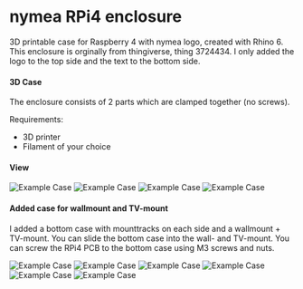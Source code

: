# nymea RPi4 enclosure
3D printable case for Raspberry 4 with nymea logo, created with Rhino 6.
This enclosure is orginally from thingiverse, thing 3724434. 
I only added the logo to the top side and the text to the bottom side.

#### 3D Case

The enclosure consists of 2 parts which are clamped together (no screws). 

Requirements:
* 3D printer 
* Filament of your choice

#### View
![Example Case](Top.jpg)
![Example Case](Top-iso-inside.jpg)
![Example Case](Bottom.jpg)
![Example Case](Bottom-iso-inside.jpg)

#### Added case for wallmount and TV-mount

I added a bottom case with mounttracks on each side and a wallmount + TV-mount. 
You can slide the bottom case into the wall- and TV-mount. 
You can screw the RPi4 PCB to the bottom case using M3 screws and nuts.

![Example Case](mounted-tvmount.jpg)
![Example Case](mounted-wallmount.jpg)
![Example Case](mounttracks.jpg)
![Example Case](screws.jpg)
![Example Case](TV-arm-mount.jpg)
![Example Case](wallmount.jpg)

